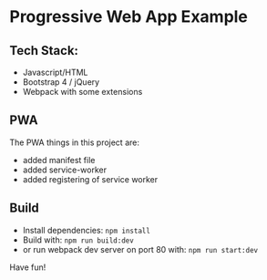 # Progressive Web App Example 
## Tech Stack:
- Javascript/HTML
- Bootstrap 4 / jQuery
- Webpack with some extensions

## PWA
The PWA things in this project are:
- added manifest file
- added service-worker
- added registering of service worker


## Build
- Install dependencies: `npm install`
- Build with: `npm run build:dev`
- or run webpack dev server on port 80 with: `npm run start:dev`

Have fun!